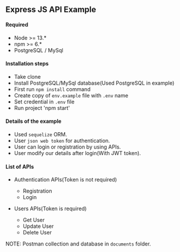 ## Express JS API Example

#### Required
- Node >= 13.*
- npm >= 6.*
- PostgreSQL / MySql

#### Installation steps
- Take clone 
- Install PostgreSQL/MySql database(Used PostgreSQL in example)
- First run `npm install` command
- Create copy of `env.example` file with `.env` name
- Set credential in `.env` file
- Run project 'npm start'

#### Details of the example
- Used `sequelize` ORM.
- User `json web token` for authentication.
- User can login or registration by using APIs.
- User modify our details after login(With JWT token).

#### List of APIs
- Authentication APIs(Token is not required)
    - Registration
    - Login
    
- Users APIs(Token is required)
    - Get User
    - Update User
    - Delete User


NOTE: Postman collection and database in `documents` folder.